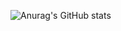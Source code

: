 ![Anurag's GitHub stats](https://github-readme-stats.vercel.app/api?username=ThiagoJacobLannes&hide=contribs,prs)

